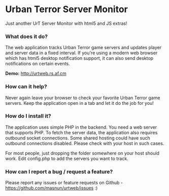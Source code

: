 # Urban Terror Server Monitor 

Just another UrT Server Monitor with html5 and JS extras!


### What does it do? 

The web application tracks Urban Terror game servers and updates player and server data in a fixed interval. If you're using a modern web browser which has html5 desktop notification support, it can also send desktop notifications on certain events. 

<b>Demo:</b> <a href="http://urtweb.rs.af.cm/">http://urtweb.rs.af.cm</a> 

### How can it help? 

Never again leave your browser to check your favorite Urban Terror game servers. Keep the application open in a tab and let it do the job for you!

### How do I install it? 

The application uses simple PHP in the backend. You need a web server that supports PHP. To fetch the server data, the application also requires outbound socket connections. Some shared hosting could have such outbound connections disabled. Please check with your host in such cases. 

For most people, just dropping the folder somewhere on your host should work. Edit config.php to add the servers you want to track.

### How can I report a bug / request a feature? 

Please report any issues or feature requests on Github - <a href="https://github.com/masnun/urtweb/issues">https://github.com/masnun/urtweb/issues</a> :) 

